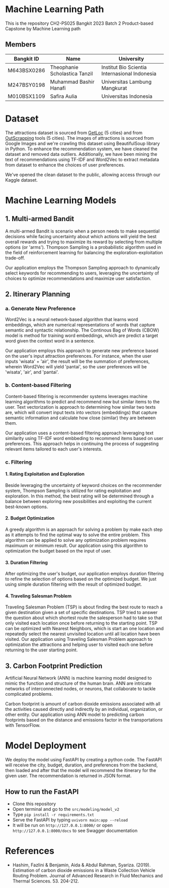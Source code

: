 # Machine Learning Path
This is the repository CH2-PS025 Bangkit 2023 Batch 2 Product-based Capstone by Machine Learning path

##  Members
| Bangkit ID | Name | University |
|-----|-------|------|
| M643BSX0286   | Theophanie Scholastica Tanzil |  Institut Bio Scientia Internasional Indonesia |
| M247BSY0198   |  Muhammad Bashir Hanafi  | Universitas Lambung Mangkurat | 
| M010BSX1109 | Safira Aulia | Universitas Indonesia |

# Dataset
The attractions dataset is sourced from [GetLoc](https://www.kaggle.com/datasets/aprabowo/indonesia-tourism-destination) (5 cities) and from [OutScrapping](https://app.outscraper.com/tasks) tools (5 cities). The images of attractions is sourced from Google Images and we're crawling this dataset using BeautifulSoup library in Python. To enhance the recommendation system, we have cleaned the dataset and removed data outliers. Additionally, we have been mining the text of recommendations using TF-IDF and Word2Vec to extract metadata from dataset to enhance the choices of user preferences.

We've opened the clean dataset to the public, allowing access through our Kaggle dataset.

# Machine Learning Models
## 1. Multi-armed Bandit
A multi-armed Bandit is scenario when a person needs to make sequential decisions while facing uncertainty about which actions will yield the best overall rewards and trying to maximize its reward by selecting from multiple options (or 'arms'). Thompson Sampling is a probabilistic algorithm used in the field of reinforcement learning for balancing the exploration-exploitation trade-off.

Our application employs the Thompson Sampling approach to dynamically select keywords for recommending to users, leveraging the uncertainty of choices to optimize recommendations and maximize user satisfaction.

## 2. Itinerary Planning
### a. Generate New Preference
Word2Vec is a neural network-based algorithm that learns word embeddings, which are numerical representations of words that capture semantic and syntactic relationship. The Continous Bag of Words (CBOW) model is method for training word embeddings, which are predict a target word given the context word in a sentence.

Our application employs this approach to generate new preference based on the user's input attraction preferences. For instance, when the user inputs 'wisata' + 'air', the result will be the summation of preferences, wherein Word2Vec will yield 'pantai', so the user preferences will be 'wisata', 'air', and 'pantai'.

### b. Content-based Filtering
Content-based filtering is recommender systems leverages machine learning algorithms to predict and recommend new but similar items to the user. Text vectorization is approach to determining how similar two texts are, which will convert input texts into vectors (embeddings) that capture semantic information and calculate how close (similar) they are between them.

Our application uses a content-based filtering approach leveraging text similarity using TF-IDF word embbeding to recommend items based on user preferences. This approach helps in continuing the process of suggesting relevant items tailored to each user's interests.
### c. Filtering
#### 1. Rating Exploitation and Exploration
Beside leveraging the uncertainty of keyword choices on the recommender system, Thompson Sampling is utilized for rating exploitation and exploration. In this method, the best rating will be determined through a balance between exploring new possibilities and exploiting the current best-known options.
#### 2. Budget Optimization
A greedy algorithm is an approach for solving a problem by make each step as it attempts to find the optimal way to solve the entire problem. This algorithm can be applied to solve any optimization problem requires maximuum or minimum result. Our application using this algorithm to optimization the budget based on the input of user.
#### 3. Duration Filtering
After optimizing the user's budget, our application employs duration filtering to refine the selection of options based on the optimized budget. We just using simple duration filtering with the result of optimized budget.
#### 4. Traveling Salesman Problem
Traveling Salesman Problem (TSP) is about finding the best route to reach a given destination given a set of specific destinations. TSP tried to answer the question about which shortest route the salesperson had to take so that only visited each location once before returning to the starting point. TSP can be optimized with Nearest Neighbors, which is start an one location and repeatedly select the nearest unvisited location until all location have been visited. Our application using Traveling Salesman Problem approach to optimization the attractions and helping user to visited each one before returning to the user starting point.
## 3. Carbon Footprint Prediction
Artificial Neural Network (ANN) is machine learning model designed to mimic the function and structure of the human brain. ANN are intricate networks of interconnected nodes, or neurons, that collaborate to tackle complicated problems.

Carbon footprint is amount of carbon dioxide emissions associated with all the activities caused directly and indirectly by an individual, organization, or other entity. Our application using ANN model to predicting carbon footprints based on the distance and emissions factor in the transportations with TensorFlow.

# Model Deployment
We deploy the model using FastAPI by creating a python code. The FastAPI will receive the city, budget, duration, and preferences from the backend, then loaded and after that the model will recommend the itinerary for the given user. The recommendation is returned in JSON format.

## How to run the FastAPI
- Clone this repository
- Open terminal and go to the `src/modeling/model_v2`
- Type `pip install -r requirements.txt`
- Serve the FastAPI by typing `uvivorn main:app --reload`
- It will be run on `http://127.0.0.1:8000/` or open `http://127.0.0.1:8000/docs` to see Swagger documentation

# References
- Hashim, Fazlini & Benjamin, Aida & Abdul Rahman, Syariza. (2019). Estimation of carbon dioxide emissions in a Waste Collection Vehicle Routing Problem. Journal of Advanced Research in Fluid Mechanics and Thermal Sciences. 53. 204-212. 
